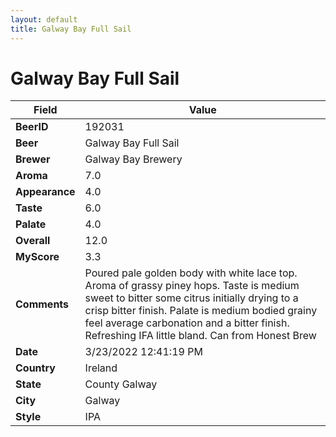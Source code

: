 ```yaml
---
layout: default
title: Galway Bay Full Sail
---
```


# Galway Bay Full Sail

| Field         | Value     |
|---------------|-----------|
| **BeerID** | 192031 |
| **Beer** | Galway Bay Full Sail |
| **Brewer** | Galway Bay Brewery |
| **Aroma** | 7.0 |
| **Appearance** | 4.0 |
| **Taste** | 6.0 |
| **Palate** | 4.0 |
| **Overall** | 12.0 |
| **MyScore** | 3.3 |
| **Comments** | Poured pale golden body with white lace top. Aroma of grassy piney hops. Taste is medium sweet to bitter some citrus initially drying to a crisp bitter finish. Palate is medium bodied grainy feel average carbonation and a bitter finish. Refreshing IFA little bland. Can from Honest Brew |
| **Date** | 3/23/2022 12:41:19 PM |
| **Country** | Ireland |
| **State** | County Galway |
| **City** | Galway |
| **Style** | IPA |
